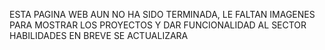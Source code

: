 ESTA PAGINA WEB AUN NO HA SIDO 
TERMINADA, LE FALTAN IMAGENES 
PARA MOSTRAR LOS PROYECTOS
Y DAR FUNCIONALIDAD AL 
SECTOR HABILIDADES
EN BREVE SE ACTUALIZARA
